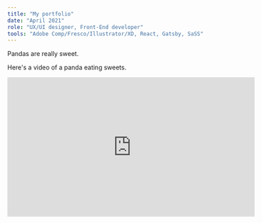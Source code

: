 ```yaml
---
title: "My portfolio"
date: "April 2021"
role: "UX/UI designer, Front-End developer"
tools: "Adobe Comp/Fresco/Illustrator/XD, React, Gatsby, SaSS"
---
```


Pandas are really sweet.

Here's a video of a panda eating sweets.

<iframe width="560" height="315" src="https://www.youtube.com/embed/4n0xNbfJLR8" frameborder="0" allowfullscreen></iframe>